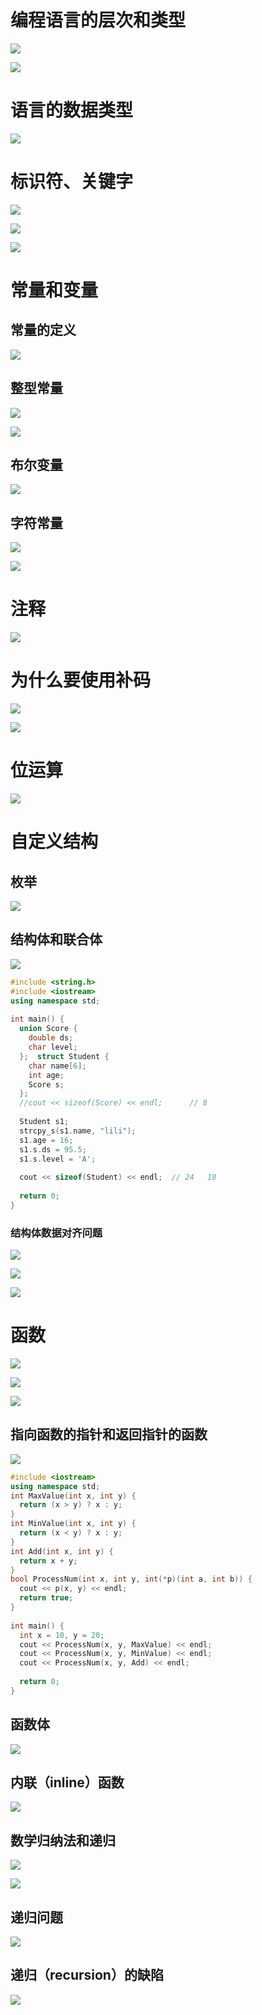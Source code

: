 # 编程语言的层次和类型

![](image/Pasted%20image%2020220914182827.png)

![](image/Pasted%20image%2020220914183218.png)

# 语言的数据类型

![](image/Pasted%20image%2020220915090649.png)

# 标识符、关键字

![](image/Pasted%20image%2020220915091623.png)

![](image/Pasted%20image%2020220915091705.png)

![](image/Pasted%20image%2020220915091800.png)

# 常量和变量

## 常量的定义

![](image/Pasted%20image%2020220915092152.png)

## 整型常量

![](image/Pasted%20image%2020220915092318.png)

![](image/Pasted%20image%2020220915092530.png)

## 布尔变量

![](image/Pasted%20image%2020220915100012.png)

## 字符常量

![](image/Pasted%20image%2020220915100207.png)

![](image/Pasted%20image%2020220915100253.png)

# 注释

![](image/Pasted%20image%2020220915100736.png)

# 为什么要使用补码

![](image/Pasted%20image%2020220915101831.png)

![](image/Pasted%20image%2020220915102505.png)

# 位运算

![](image/Pasted%20image%2020220915102812.png)

# 自定义结构

## 枚举

![](image/Pasted%20image%2020220918130033.png)

## 结构体和联合体

![](image/Pasted%20image%2020220919095925.png)

```cpp
#include <string.h>  
#include <iostream>  
using namespace std;  
  
int main() {  
  union Score {  
    double ds;  
    char level;  
  };  struct Student {  
    char name[6];  
    int age;  
    Score s;  
  };  
  //cout << sizeof(Score) << endl;      // 8  
  
  Student s1;  
  strcpy_s(s1.name, "lili");  
  s1.age = 16;  
  s1.s.ds = 95.5;  
  s1.s.level = 'A';  
  
  cout << sizeof(Student) << endl;  // 24   18   
  
  return 0;  
}
```

### 结构体数据对齐问题

![](image/Pasted%20image%2020220919100813.png)

![](image/Pasted%20image%2020220919101225.png)

![](image/Pasted%20image%2020220919101426.png)

# 函数

![](image/Pasted%20image%2020220919102002.png)

![](image/Pasted%20image%2020220919102223.png)

![](image/Pasted%20image%2020220919102509.png)

## 指向函数的指针和返回指针的函数

![](image/Pasted%20image%2020220919104901.png)

```cpp
#include <iostream>  
using namespace std;  
int MaxValue(int x, int y) {  
  return (x > y) ? x : y;  
}  
int MinValue(int x, int y) {  
  return (x < y) ? x : y;  
}  
int Add(int x, int y) {  
  return x + y;  
}  
bool ProcessNum(int x, int y, int(*p)(int a, int b)) {  
  cout << p(x, y) << endl;  
  return true;  
}  
  
int main() {  
  int x = 10, y = 20;  
  cout << ProcessNum(x, y, MaxValue) << endl;  
  cout << ProcessNum(x, y, MinValue) << endl;  
  cout << ProcessNum(x, y, Add) << endl;  
  
  return 0;  
}
```

## 函数体

![](image/Pasted%20image%2020220919105650.png)

## 内联（inline）函数

![](image/Pasted%20image%2020220919111401.png)

## 数学归纳法和递归

![](image/Pasted%20image%2020220919112312.png)

![](image/Pasted%20image%2020220919113118.png)

## 递归问题

![](image/Pasted%20image%2020220919132945.png)

## 递归（recursion）的缺陷

![](image/Pasted%20image%2020220919135050.png)


